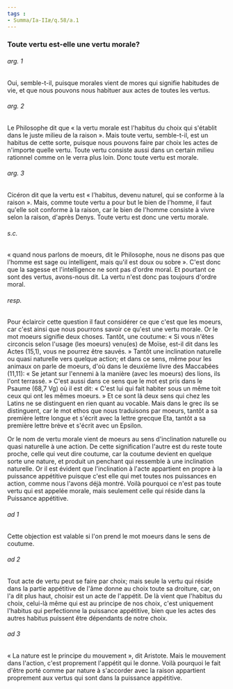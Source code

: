 ```yaml
---
tags : 
- Summa/Ia-IIæ/q.58/a.1
---
```


### Toute vertu est-elle une vertu morale?

###### arg. 1
Oui, semble-t-il, puisque morales vient de mores qui signifie habitudes de vie, et que nous pouvons nous habituer aux actes de toutes les vertus. 

###### arg. 2
Le Philosophe dit que « la vertu morale est l'habitus du choix qui s'établit dans le juste milieu de la raison ». Mais toute vertu, semble-t-il, est un habitus de cette sorte, puisque nous pouvons faire par choix les actes de n'importe quelle vertu. Toute vertu consiste aussi dans un certain milieu rationnel comme on le verra plus loin. Donc toute vertu est morale. 

###### arg. 3
Cicéron dit que la vertu est « l'habitus, devenu naturel, qui se conforme à la raison ». Mais, comme toute vertu a pour but le bien de l'homme, il faut qu'elle soit conforme à la raison, car le bien de l'homme consiste à vivre selon la raison, d'après Denys. Toute vertu est donc une vertu morale. 

###### s.c.
« quand nous parlons de moeurs, dit le Philosophe, nous ne disons pas que l'homme est sage ou intelligent, mais qu'il est doux ou sobre ». C'est donc que la sagesse et l'intelligence ne sont pas d'ordre moral. Et pourtant ce sont des vertus, avons-nous dit. La vertu n'est donc pas toujours d'ordre moral. 

###### resp.
Pour éclaircir cette question il faut considérer ce que c'est que les moeurs, car c'est ainsi que nous pourrons savoir ce qu'est une vertu morale. Or le mot moeurs signifie deux choses. Tantôt, une coutume: « Si vous n'êtes circoncis selon l'usage (les moeurs) venu(es) de Moïse, est-il dit dans les Actes (15,1), vous ne pourrez être sauvés. » Tantôt une inclination naturelle ou quasi naturelle vers quelque action; et dans ce sens, même pour les animaux on parle de moeurs, d'où dans le deuxième livre des Maccabées (11,11): « Se jetant sur l'ennemi à la manière (avec les moeurs) des lions, ils l'ont terrassé. » C'est aussi dans ce sens que le mot est pris dans le Psaume (68,7 Vg) où il est dit: « C'est lui qui fait habiter sous un même toit ceux qui ont les mêmes moeurs. » Et ce sont là deux sens qui chez les Latins ne se distinguent en rien quant au vocable. Mais dans le grec ils se distinguent, car le mot ethos que nous traduisons par moeurs, tantôt a sa première lettre longue et s'écrit avec la lettre grecque Eta, tantôt a sa première lettre brève et s'écrit avec un Epsilon. 

Or le nom de vertu morale vient de moeurs au sens d'inclination naturelle ou quasi naturelle à une action. De cette signification l'autre est du reste toute proche, celle qui veut dire coutume, car la coutume devient en quelque sorte une nature, et produit un penchant qui ressemble à une inclination naturelle. Or il est évident que l'inclination à l'acte appartient en propre à la puissance appétitive puisque c'est elle qui met toutes nos puissances en action, comme nous l'avons déjà montré. Voilà pourquoi ce n'est pas toute vertu qui est appelée morale, mais seulement celle qui réside dans la Puissance appétitive. 

###### ad 1
Cette objection est valable si l'on prend le mot moeurs dans le sens de coutume. 

###### ad 2
Tout acte de vertu peut se faire par choix; mais seule la vertu qui réside dans la partie appétitive de l'âme donne au choix toute sa droiture, car, on l'a dit plus haut, choisir est un acte de l'appétit. De là vient que l'habitus du choix, celui-là même qui est au principe de nos choix, c'est uniquement l'habitus qui perfectionne la puissance appétitive, bien que les actes des autres habitus puissent être dépendants de notre choix. 

###### ad 3
« La nature est le principe du mouvement », dit Aristote. Mais le mouvement dans l'action, c'est proprement l'appétit qui le donne. Voilà pourquoi le fait d'être porté comme par nature à s'accorder avec la raison appartient proprement aux vertus qui sont dans la puissance appétitive. 

